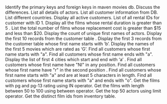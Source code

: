 Identify the primary keys and foreign keys in maven movies db. Discuss the differences. 
List all details of actors.
List all customer information from DB. 
List different countries.
Display all active customers. 
List of all rental IDs for customer with ID 1. 
Display all the films whose rental duration is greater than 5 .
List the total number of films whose replacement cost is greater than $15 and less than $20.
Display the count of unique first names of actors.
Display the first 10 records from the customer table .
Display the first 3 records from the customer table whose first name starts with ‘b’.
Display the names of the first 5 movies which are rated as ‘G’.
Find all customers whose first name starts with "a". 
Find all customers whose first name ends with "a". 
Display the list of first 4 cities which start and end with ‘a’ .
Find all customers whose first name have "NI" in any position. 
Find all customers whose first name have "r" in the second position .
Find all customers whose first name starts with "a" and are at least 5 characters in length.
Find all customers whose first name starts with "a" and ends with "o".
Get the films with pg and pg-13 rating using IN operator. 
Get the films with length between 50 to 100 using between operator. 
Get the top 50 actors using limit operator.
Get the distinct film ids from inventory table. 
